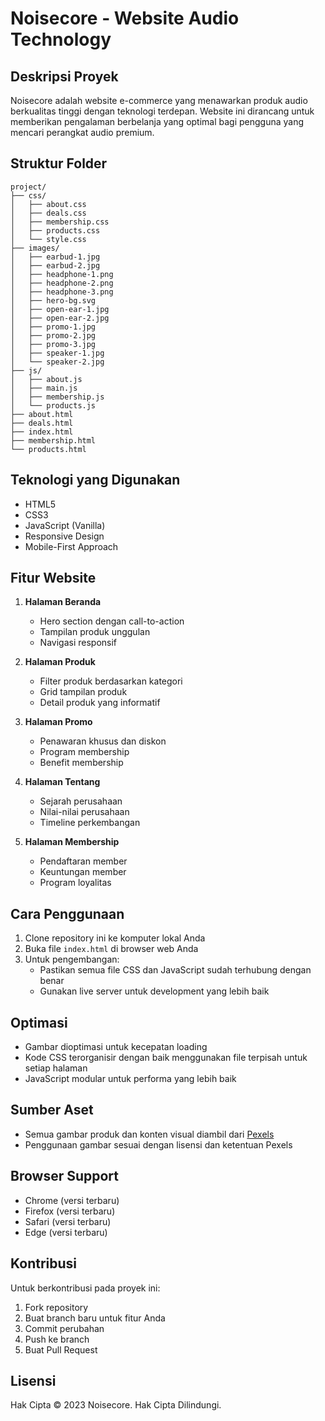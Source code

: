 # Noisecore - Website Audio Technology

## Deskripsi Proyek
Noisecore adalah website e-commerce yang menawarkan produk audio berkualitas tinggi dengan teknologi terdepan. Website ini dirancang untuk memberikan pengalaman berbelanja yang optimal bagi pengguna yang mencari perangkat audio premium.

## Struktur Folder
```
project/
├── css/
│   ├── about.css
│   ├── deals.css
│   ├── membership.css
│   ├── products.css
│   └── style.css
├── images/
│   ├── earbud-1.jpg
│   ├── earbud-2.jpg
│   ├── headphone-1.png
│   ├── headphone-2.png
│   ├── headphone-3.png
│   ├── hero-bg.svg
│   ├── open-ear-1.jpg
│   ├── open-ear-2.jpg
│   ├── promo-1.jpg
│   ├── promo-2.jpg
│   ├── promo-3.jpg
│   ├── speaker-1.jpg
│   └── speaker-2.jpg
├── js/
│   ├── about.js
│   ├── main.js
│   ├── membership.js
│   └── products.js
├── about.html
├── deals.html
├── index.html
├── membership.html
└── products.html
```

## Teknologi yang Digunakan
- HTML5
- CSS3
- JavaScript (Vanilla)
- Responsive Design
- Mobile-First Approach

## Fitur Website
1. **Halaman Beranda**
   - Hero section dengan call-to-action
   - Tampilan produk unggulan
   - Navigasi responsif

2. **Halaman Produk**
   - Filter produk berdasarkan kategori
   - Grid tampilan produk
   - Detail produk yang informatif

3. **Halaman Promo**
   - Penawaran khusus dan diskon
   - Program membership
   - Benefit membership

4. **Halaman Tentang**
   - Sejarah perusahaan
   - Nilai-nilai perusahaan
   - Timeline perkembangan

5. **Halaman Membership**
   - Pendaftaran member
   - Keuntungan member
   - Program loyalitas

## Cara Penggunaan
1. Clone repository ini ke komputer lokal Anda
2. Buka file `index.html` di browser web Anda
3. Untuk pengembangan:
   - Pastikan semua file CSS dan JavaScript sudah terhubung dengan benar
   - Gunakan live server untuk development yang lebih baik

## Optimasi
- Gambar dioptimasi untuk kecepatan loading
- Kode CSS terorganisir dengan baik menggunakan file terpisah untuk setiap halaman
- JavaScript modular untuk performa yang lebih baik

## Sumber Aset
- Semua gambar produk dan konten visual diambil dari [Pexels](https://www.pexels.com)
- Penggunaan gambar sesuai dengan lisensi dan ketentuan Pexels

## Browser Support
- Chrome (versi terbaru)
- Firefox (versi terbaru)
- Safari (versi terbaru)
- Edge (versi terbaru)

## Kontribusi
Untuk berkontribusi pada proyek ini:
1. Fork repository
2. Buat branch baru untuk fitur Anda
3. Commit perubahan
4. Push ke branch
5. Buat Pull Request

## Lisensi
Hak Cipta © 2023 Noisecore. Hak Cipta Dilindungi.